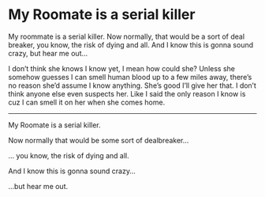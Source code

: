 # My Roomate is a serial killer

My roommate is a serial killer. Now normally, that would be a sort of deal breaker, you know, the risk of dying and all. And I know this is gonna sound crazy, but hear me out…

I don’t think she knows I know yet, I mean how could she? Unless she somehow guesses I can smell human blood up to a few miles away, there’s no reason she’d assume I know anything. She’s good I’ll give her that. I don’t think anyone else even suspects her. Like I said the only reason I know is cuz I can smell it on her when she comes home. 


------

My Roomate is a serial killer. 

Now normally that would be some sort of dealbreaker…

… you know, the risk of dying and all.

And I know this is gonna sound crazy…

…but hear me out. 